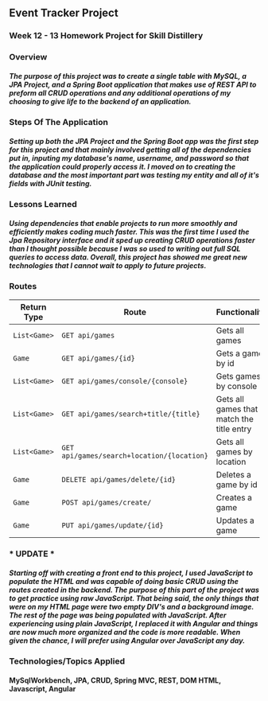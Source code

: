 ## Event Tracker Project

### Week 12 - 13 Homework Project for Skill Distillery

### Overview

##### The purpose of this project was to create a single table with MySQL, a JPA Project, and a Spring Boot application that makes use of REST API to preform all CRUD operations and any additional operations of my choosing to give life to the backend of an application.

### Steps Of The Application

##### Setting up both the JPA Project and the Spring Boot app was the first step for this project and that mainly involved getting all of the dependencies put in, inputing my database's name, username, and password so that the application could properly access it. I moved on to creating the database and the most important part was testing my entity and all of it's fields with JUnit testing.

### Lessons Learned

##### Using dependencies that enable projects to run more smoothly and efficiently makes coding much faster. This was the first time I used the Jpa Repository interface and it sped up creating CRUD operations faster than I thought possible because I was so used to writing out full SQL queries to access data. Overall, this project has showed me great new technologies that I cannot wait to apply to future projects.

### Routes

| Return Type    | Route                 | Functionality            |
|----------------|-----------------------|--------------------------|
| `List<Game>` |`GET api/games`| Gets all games   |
| `Game`       |`GET api/games/{id}`| Gets a game by id |
| `List<Game>`       |`GET api/games/console/{console}`| Gets games by console|
| `List<Game>`    |`GET api/games/search+title/{title}`| Gets all games that match the title entry|
| `List<Game>`    |`GET api/games/search+location/{location}`| Gets all games by location|
| `Game`    |`DELETE api/games/delete/{id}` | Deletes a game by id|
| `Game`    |`POST api/games/create/` | Creates a game|
| `Game`    |`PUT api/games/update/{id}` | Updates a game|


### * UPDATE *

##### Starting off with creating a front end to this project, I used JavaScript to populate the HTML and was capable of doing basic CRUD using the routes created in the backend. The purpose of this part of the project was to get practice using raw JavaScript. That being said, the only things that were on my HTML page were two empty DIV's and a background image. The rest of the page was being populated with JavaScript. After experiencing using plain JavaScript, I replaced it with Angular and things are now much more organized and the code is more readable. When given the chance, I will prefer using Angular over JavaScript any day.

### Technologies/Topics Applied

#### MySqlWorkbench, JPA, CRUD, Spring MVC, REST, DOM HTML, Javascript, Angular
